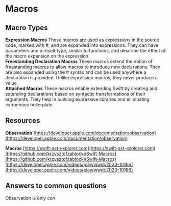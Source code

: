 # Macros
## Macro Types
**Expression Macros**
These macros are used as expressions in the source code, marked with #, and are expanded into expressions. They can have parameters and a result type, similar to functions, and describe the effect of the macro expansion on the expression.<br>
**Freestanding Declaration Macros**
These macros extend the notion of freestanding macros to allow macros to introduce new declarations. They are also expanded using the # syntax and can be used anywhere a declaration is provided. Unlike expression macros, they never produce a value.<br>
**Attached Macros**
These macros enable extending Swift by creating and extending declarations based on syntactic transformations of their arguments. They help in building expressive libraries and eliminating extraneous boilerplate.<br>

## Resources
**Observation**
[https://developer.apple.com/documentation/observation](https://developer.apple.com/documentation/observation)<br>

**Macros**
[https://swift-ast-explorer.com](https://swift-ast-explorer.com)<br>
[https://github.com/krzysztofzablocki/Swift-Macros](https://github.com/krzysztofzablocki/Swift-Macros)<br>
[https://developer.apple.com/videos/play/wwdc2023-10166](https://developer.apple.com/videos/play/wwdc2023-10166)<br>

## Answers to common questions
Observation is only con
